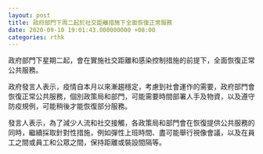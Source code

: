 ```yaml
---
layout: post
title: 政府部門下周二起於社交距離措施下全面恢復正常服務
date: 2020-09-10 19:01:43.000000000 +08:00
categories: rthk
---
```


政府部門下星期二起，會在實施社交距離和感染控制措施的前提下，全面恢復正常公共服務。
 
政府發言人表示，疫情自本月以來漸趨穩定，考慮到社會運作的需要，政府部門會恢復正常公共服務，個別政策局和部門，可能需要時間部署人手及物資，以及遵守防疫規例，可能稍後才能恢復部分服務。
 
發言人表示，為了減少人流和社交接觸，各政策局和部門會在恢復提供公共服務的同時，繼續採取針對性措施，例如彈性上班時間、盡可能舉行視像會議，以及在員工之間或員工和公眾之間，保持距離或裝設間隔等。
